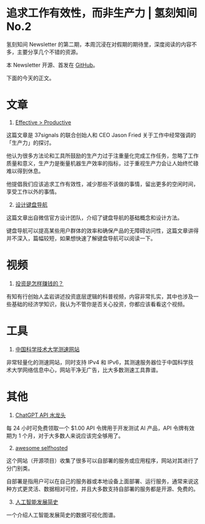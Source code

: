 # 追求工作有效性，而非生产力 | 氢刻知间 No.2

氢刻知间 Newsletter 的第二期，本周沉浸在对假期的期待里，深度阅读的内容不多，主要分享几个不错的资源。

本 Newsletter 开源、首发在 [GitHub](https://github.com/rokcso/weekly)。

下面的今天的正文。

# 文章

1. [Effective > Productive](https://world.hey.com/jason/effective-productive-acfa210d)

这篇文章是 37signals 的联合创始人和 CEO Jason Fried 关于工作中经常强调的「生产力」的探讨。

他认为很多方法论和工具所鼓励的生产力过于注重量化完成工作任务，忽略了工作质量和意义，生产力是衡量机器生产效率的指标，过于重视生产力会让人始终忙碌难以得到休息。

他提倡我们应该追求工作有效性，减少那些不该做的事情，留出更多的空闲时间，享受工作以外的事情。

2. [设计键盘导航](https://mp.weixin.qq.com/s/vMu8TwpMcESM9qY3YVFDcA)

这篇文章出自微信官方设计团队，介绍了键盘导航的基础概念和设计方法。

键盘导航可以提高某些用户群体的效率和确保产品的无障碍访问性，这篇文章讲得并不深入，篇幅较短，如果想快速了解键盘导航可以阅读一下。

# 视频

1. [投资是怎样赚钱的？](https://www.bilibili.com/video/BV1e8411B7w7)

有知有行创始人孟岩讲述投资底层逻辑的科普视频，内容非常扎实，其中也涉及一些基础的经济学知识，我认为不管你是否关心投资，你都应该看看这个视频。

# 工具

1. [中国科学技术大学测速网站](https://test.ustc.edu.cn/)

非常轻量化的测速网站，同时支持 IPv4 和 IPv6，其测速服务器位于中国科学技术大学网络信息中心，网站干净无广告，比大多数测速工具靠谱。

# 其他

1. [ChatGPT API 水龙头](https://faucet.openkey.cloud/)

每 24 小时可免费领取一个 $1.00  API 令牌用于开发测试 AI 产品，API 令牌有效期为 1 个月，对于大多数人来说应该完全够用了。

2. [awesome selfhosted](https://awesome-selfhosted.net/)

这个网站（开源项目）收集了很多可以自部署的服务或应用程序，网站对其进行了分门别类。

自部署是指用户可以在自己的服务器或本地设备上面部署、运行服务，通常来说这种方式更灵活、数据相对可控，并且大多数支持自部署的服务都是开源、免费的。

3. [人工智能发展简史](https://www.aminer.cn/ai-history)

一个介绍人工智能发展简史的数据可视化图谱。